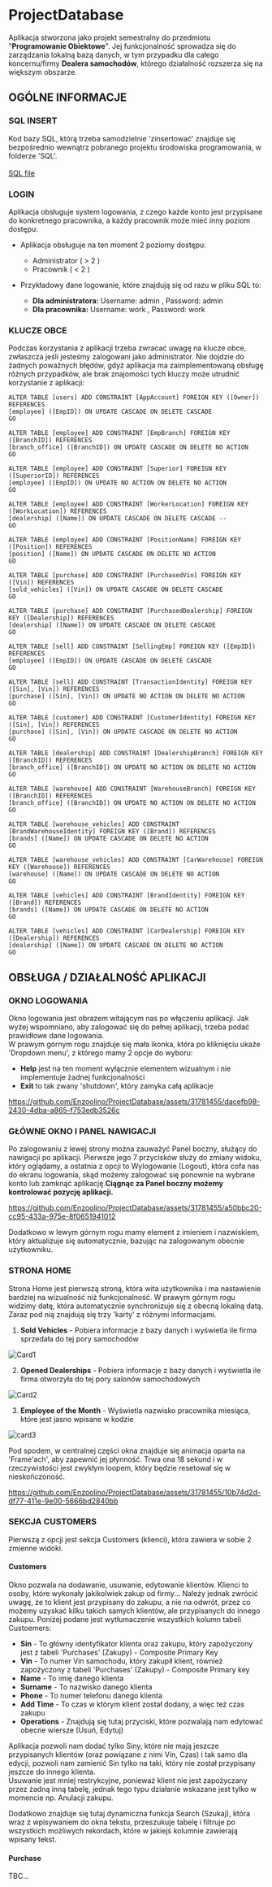 # ProjectDatabase
Aplikacja stworzona jako projekt semestralny do przedmiotu "**Programowanie Obiektowe**". Jej funkcjonalność sprowadza się do zarządzania lokalną bazą danych, w tym przypadku dla całego koncernu/firmy **Dealera samochodów**, którego działalność rozszerza się na większym obszarze.

## OGÓLNE INFORMACJE
### SQL INSERT
Kod bazy SQL, którą trzeba samodzielnie 'zinsertować' znajduje się bezpośrednio wewnątrz pobranego projektu środowiska programowania, w folderze 'SQL'. </br></br>
[SQL file](/WorkshopDataModifier/SQL/Dealership.sql)

### LOGIN
Aplikacja obsługuje system logowania, z czego każde konto jest przypisane do konkretnego pracownika, a każdy pracownik może mieć inny poziom dostępu:
   - Aplikacja obsługuje na ten moment 2 poziomy dostępu:
      - Administrator ( > 2 )
      - Pracownik ( < 2 )
       
   - Przykładowy dane logowanie, które znajdują się od razu w pliku SQL to:
      - **Dla administratora:** Username: admin , Password: admin 
      - **Dla pracownika:** Username: work , Password: work

### KLUCZE OBCE
Podczas korzystania z aplikacji trzeba zwracać uwagę na klucze obce, zwłaszcza jeśli jesteśmy zalogowani jako administrator. Nie dojdzie do żadnych poważnych błędów, gdyż aplikacja ma zaimplementowaną obsługę różnych przypadków, ale brak znajomości tych kluczy może utrudnić korzystanie z aplikacji:</br>
```
ALTER TABLE [users] ADD CONSTRAINT [AppAccount] FOREIGN KEY ([Owner]) REFERENCES
[employee] ([EmpID]) ON UPDATE CASCADE ON DELETE CASCADE
GO

ALTER TABLE [employee] ADD CONSTRAINT [EmpBranch] FOREIGN KEY ([BranchID]) REFERENCES
[branch_office] ([BranchID]) ON UPDATE CASCADE ON DELETE NO ACTION
GO

ALTER TABLE [employee] ADD CONSTRAINT [Superior] FOREIGN KEY ([SuperiorID]) REFERENCES
[employee] ([EmpID]) ON UPDATE NO ACTION ON DELETE NO ACTION
GO

ALTER TABLE [employee] ADD CONSTRAINT [WorkerLocation] FOREIGN KEY ([WorkLocation]) REFERENCES
[dealership] ([Name]) ON UPDATE CASCADE ON DELETE CASCADE --
GO

ALTER TABLE [employee] ADD CONSTRAINT [PositionName] FOREIGN KEY ([Position]) REFERENCES
[position] ([Name]) ON UPDATE CASCADE ON DELETE NO ACTION
GO

ALTER TABLE [purchase] ADD CONSTRAINT [PurchasedVin] FOREIGN KEY ([Vin]) REFERENCES
[sold_vehicles] ([Vin]) ON UPDATE CASCADE ON DELETE CASCADE
GO

ALTER TABLE [purchase] ADD CONSTRAINT [PurchasedDealership] FOREIGN KEY ([Dealership]) REFERENCES
[dealership] ([Name]) ON UPDATE CASCADE ON DELETE CASCADE
GO

ALTER TABLE [sell] ADD CONSTRAINT [SellingEmp] FOREIGN KEY ([EmpID]) REFERENCES
[employee] ([EmpID]) ON UPDATE CASCADE ON DELETE CASCADE
GO

ALTER TABLE [sell] ADD CONSTRAINT [TransactionIdentity] FOREIGN KEY ([Sin], [Vin]) REFERENCES
[purchase] ([Sin], [Vin]) ON UPDATE NO ACTION ON DELETE NO ACTION
GO

ALTER TABLE [customer] ADD CONSTRAINT [CustomerIdentity] FOREIGN KEY ([Sin], [Vin]) REFERENCES
[purchase] ([Sin], [Vin]) ON UPDATE CASCADE ON DELETE NO ACTION
GO

ALTER TABLE [dealership] ADD CONSTRAINT [DealershipBranch] FOREIGN KEY ([BranchID]) REFERENCES
[branch_office] ([BranchID]) ON UPDATE NO ACTION ON DELETE NO ACTION
GO

ALTER TABLE [warehouse] ADD CONSTRAINT [WarehouseBranch] FOREIGN KEY ([BranchID]) REFERENCES
[branch_office] ([BranchID]) ON UPDATE NO ACTION ON DELETE NO ACTION
GO

ALTER TABLE [warehouse_vehicles] ADD CONSTRAINT [BrandWarehouseIdentity] FOREIGN KEY ([Brand]) REFERENCES
[brands] ([Name]) ON UPDATE CASCADE ON DELETE NO ACTION
GO

ALTER TABLE [warehouse_vehicles] ADD CONSTRAINT [CarWarehouse] FOREIGN KEY ([Warehouse]) REFERENCES
[warehouse] ([Name]) ON UPDATE CASCADE ON DELETE NO ACTION
GO

ALTER TABLE [vehicles] ADD CONSTRAINT [BrandIdentity] FOREIGN KEY ([Brand]) REFERENCES
[brands] ([Name]) ON UPDATE CASCADE ON DELETE NO ACTION
GO

ALTER TABLE [vehicles] ADD CONSTRAINT [CarDealership] FOREIGN KEY ([Dealership]) REFERENCES
[dealership] ([Name]) ON UPDATE CASCADE ON DELETE NO ACTION
GO
```

## OBSŁUGA / DZIAŁALNOŚĆ APLIKACJI
### OKNO LOGOWANIA
Okno logowania jest obrazem witającym nas po włączeniu aplikacji. Jak wyżej wspomniano, aby zalogować się do pełnej aplikacji, trzeba podać prawidłowe dane logowania.</br>
W prawym górnym rogu znajduje się mała ikonka, która po kliknięciu ukaże 'Dropdown menu', z którego mamy 2 opcje do wyboru:
- **Help** jest na ten moment wyłącznie elementem wizualnym i nie implementuje żadnej funkcjonalności
- **Exit** to tak zwany 'shutdown', który zamyka całą aplikacje

https://github.com/Enzoolino/ProjectDatabase/assets/31781455/dacefb98-2430-4dba-a865-f753edb3526c

### GŁÓWNE OKNO I PANEL NAWIGACJI
Po zalogowaniu z lewej strony można zauważyć Panel boczny, służący do nawigacji po aplikacji. Pierwsze jego 7 przycisków służy do zmiany widoku, który oglądamy, a ostatnia z opcji to Wylogowanie (Logout), która cofa nas do ekranu logowania, skąd możemy zalogować się ponownie na wybrane konto lub zamknąć aplikację.**Ciągnąc za Panel boczny możemy kontrolować pozycję aplikacji.**

https://github.com/Enzoolino/ProjectDatabase/assets/31781455/a50bbc20-cc95-433a-975e-8f0651941012

Dodatkowo w lewym górnym rogu mamy element z imieniem i nazwiskiem, który aktualizuje się automatycznie, bazując na zalogowanym obecnie użytkowniku.

### STRONA HOME
Strona Home jest pierwszą stroną, która wita użytkownika i ma nastawienie bardziej na wizualność niż funkcjonalność. W prawym górnym rogu widzimy datę, która automatycznie synchronizuje się z obecną lokalną datą.
Zaraz pod nią znajdują się trzy 'karty' z różnymi informacjami.
1. **Sold Vehicles** - Pobiera informacje z bazy danych i wyświetla ile firma sprzedała do tej pory samochodów</br>

![Card1](https://github.com/Enzoolino/ProjectDatabase/assets/31781455/6ce30891-7b6d-45c0-b29b-c8a3784cf095)

2. **Opened Dealerships** - Pobiera informacje z bazy danych i wyświetla ile firma otworzyła do tej pory salonów samochodowych</br>

![Card2](https://github.com/Enzoolino/ProjectDatabase/assets/31781455/f873889c-9511-42c0-a832-4a2e3822c943)

3. **Employee of the Month** - Wyświetla nazwisko pracownika miesiąca, które jest jasno wpisane w kodzie</br>

![card3](https://github.com/Enzoolino/ProjectDatabase/assets/31781455/6aa6cca4-0c39-4abd-a287-9d494c45a9b2)

Pod spodem, w centralnej części okna znajduje się animacja oparta na 'Frame'ach', aby zapewnić jej płynność. Trwa ona 18 sekund i w rzeczywistości jest zwykłym loopem, który będzie resetował się w nieskończoność.

https://github.com/Enzoolino/ProjectDatabase/assets/31781455/10b74d2d-df77-411e-9e00-5666bd2840bb

### SEKCJA CUSTOMERS
Pierwszą z opcji jest sekcja Customers (klienci), która zawiera w sobie 2 zmienne widoki.
#### Customers
Okno pozwala na dodawanie, usuwanie, edytowanie klientów. Klienci to osoby, które wykonały jakikolwiek zakup od firmy... Należy jednak zwrócić uwagę, że to klient jest przypisany do zakupu, a nie na odwrót, przez co możemy uzyskać kilku takich samych klientów, ale przypisanych do innego zakupu. Poniżej podane jest wytłumaczenie wszystkich kolumn tabeli Custoemers:
- **Sin** - To główny identyfikator klienta oraz zakupu, który zapożyczony jest z tabeli 'Purchases' (Zakupy) - Composite Primary Key
- **Vin** - To numer Vin samochodu, który zakupił klient, również zapożyczony z tabeli 'Purchases' (Zakupy) - Composite Primary key
- **Name** - To imię danego klienta
- **Surname** - To nazwisko danego klienta
- **Phone** - To numer telefonu danego klienta
- **Add Time** - To czas w którym klient został dodany, a więc też czas zakupu
- **Operations** - Znajdują się tutaj przyciski, które pozwalają nam edytować obecne wiersze (Usuń, Edytuj)

Aplikacja pozwoli nam dodać tylko Siny, które nie mają jeszcze przypisanych klientów (oraz powiązane z nimi Vin, Czas) i tak samo dla edycji, pozwoli nam zamienić Sin tylko na taki, który nie został przypisany jeszcze do innego klienta.</br>
Usuwanie jest mniej restrykcyjne, ponieważ klient nie jest zapożyczany przez żadną inną tabelę, jednak tego typu działanie wskazane jest tylko w momencie np. Anulacji zakupu.</br>

Dodatkowo znajduje się tutaj dynamiczna funkcja Search (Szukaj), która wraz z wpisywaniem do okna tekstu, przeszukuje tabelę i filtruje po wszystkich możliwych rekordach, które w jakiejś kolumnie zawierają wpisany tekst.
#### Purchase
TBC...
